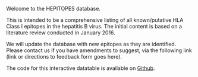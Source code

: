<p>Welcome to the HEPITOPES database.</p>

<p>This is intended to be a comprehensive listing of all known/putative HLA Class I epitopes in the hepatitis B virus. The initial content is based on a literature review conducted in January 2016.</p>

<p>We will update the database with new epitopes as they are identified. Please contact us if you have amendments to suggest, via the following link (link or directions to feedback form goes here).</p>

<p></p>

<p>The code for this interactive datatable is available on <a href='https://github.com/ox-it/Live-Data_Case-Studies/tree/gh-pages/2016/PhilippaMatthews'>Github</a>.</p>
